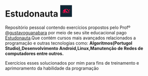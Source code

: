 # Estudonauta ![logo-estudonauta](https://github.com/ronan-jordao/Estudonauta/blob/master/estudonauta.jpg)
Repositório pessoal contendo exercícios propostos pelo Profº [@gustavoguanabara](https://github.com/gustavoguanabara) por meio de seu site educacional pago [Estudonauta](https://www.estudonauta.com/home-principal/).Que contém cursos mais avançados relacionados a programação e outras tecnologias como: __**Algoritmos(Portugol Studio),Desenvolvimento Android,Linux,Manutenção de Redes de computadores entre outros.**__ 

Exercícios esses solucionados por mim para fins de treinamento e aprimoramento da habilidade da programação
